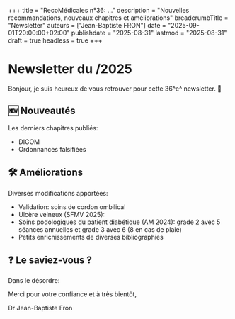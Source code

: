 +++
title = "RecoMédicales n°36:  ..."
description = "Nouvelles recommandations, nouveaux chapitres et améliorations"
breadcrumbTitle = "Newsletter"
auteurs = ["Jean-Baptiste FRON"]
date = "2025-09-01T20:00:00+02:00"
publishdate = "2025-08-31"
lastmod = "2025-08-31"
draft = true
headless = true
+++

# Newsletter du /2025

Bonjour, je suis heureux de vous retrouver pour cette 36^e^ newsletter. 📰



## 🆕 Nouveautés

Les derniers chapitres publiés:

- DICOM
- Ordonnances falsifiées

## 🛠️ Améliorations

Diverses modifications apportées:

- Validation: soins de cordon ombilical
- Ulcère veineux (SFMV 2025): 
- Soins podologiques du patient diabétique (AM 2024): grade 2 avec 5 séances annuelles et grade 3 avec 6 (8 en cas de plaie)
- Petits enrichissements de diverses bibliographies

## ❓ Le saviez-vous ?

Dans le désordre:



Merci pour votre confiance et à très bientôt,

Dr Jean-Baptiste Fron
